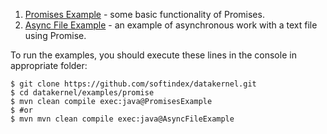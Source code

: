 1. [Promises Example]() - some basic functionality of Promises.
2. [Async File Example]() - an example of asynchronous work with a text file using Promise.

To run the examples, you should execute these lines in the console in appropriate folder:
```
$ git clone https://github.com/softindex/datakernel.git
$ cd datakernel/examples/promise
$ mvn clean compile exec:java@PromisesExample
$ #or
$ mvn mvn clean compile exec:java@AsyncFileExample
```